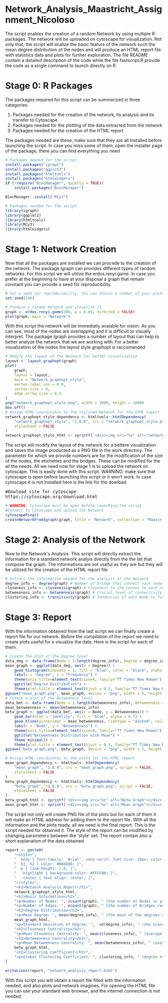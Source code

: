 # Network_Analysis_Maastricht_Assignment_Nicoloso

The script enables the creation of a random Network by using multiple R packages. The network will be uploaded on cytoscape for visualization. Not only that, the script will analize the basic feature of the network such the mean degree distribution of the nodes and will produce an HTML report file with statistics data and plots for further exploration. The file README contain a detailed description of the code while the file fastscript.R provide the code as a single command to launch directly on R

# Stage 0: R Packages
The packages required for this script can be summarized in three categories:

1) Packages needed for the creation of the network, its analysis and its transfer to Cytoscape
2) Packages needed for the plotting of the data extracted from the network 
3) Packages needed for the creation of the HTML report

The packages needed are these, make sure that they are all installed before launching the script. In case you miss some of them, open the installer page of the package, there you can find everything you need

```R
# Packages needed for the script
install.packages("igraph")
install.packages("ggplot2")
install.packages("htmltools")
install.packages("htmlwidgets")
if (!require("BiocManager", quietly = TRUE))
    install.packages("BiocManager")

BiocManager::install("RCy3")
```
```R
# Packages needed for the script
library(igraph)
library(ggplot2)
library(htmltools)
library(RCy3)
library(htmlwidgets)
```

# Stage 1: Network Creation
Now that all the packages are installed we can procede to the creation of the network. The package Igraph can provides different types of random networks. For this script we will utilize the erdos.renyi.game. In case you prefer at the beginning to have at your disposal a graph that remain constant you can provide a seed for reproducibility.
```R
# Set a seed for reproducibility. You can choose a number of your preference
set.seed(106)
```
```R
# Produce a random Network and visualize it
graph <- erdos.renyi.game(200, p = 0.05, directed = FALSE)
plot(graph, main = "Network")
```

With this script the network will be immediatly avaiable for vision. As you can see, most of the nodes are overlapping and it is difficult to visually interpret. The package Igraph provides a number of layout that can help to better analyze the network that we are working with. For a better visualization of the nodes the layout style graphopt is raccomanded

```R
# Modify the layout of the Network for better visualization
layout <- layout.graphopt(graph)
plot(
    graph,
    layout = layout,
    main = "Network_graphopt_style",
    vertex.label.cex = 0.8,
    vertex.size = 8,
    edge.arrow.size = 0.5 
)
png("network_graphopt_style.png", width = 1000, height = 1000)
dev.off()
# Assign HTML coordinates to the stylized Network for the HTML report
network_graphopt_style_dependency <- htmltools::htmlDependency(
    "network_graphopt_style", "1.0.0", src = "network_graphopt_style.png", script = FALSE,
    stylesheet = FALSE
)
network_graphopt_style_html <- sprintf('<div><img src="%s" alt="network graphopt style"></div>', network_graphopt_style_dependency$src)
```
The script will modify the layout of the network for a bettere visualization and saves the image producted as a PNG file in the work directory. The parameter for which we provide numbers are for the modification of the size of the nodes, the etichettes and the bridges. These can be modified for the all the needs.
All we need now for stage 1 is to upload the network on cytoscape. This is easily done with this script. WARNING: make sure that cytoscape is open before launching this script or it won't work. In case cytoscape it is not installed here is the link for the dowload

<pre>
#Dowload site for cytoscape
https://cytoscape.org/download.html
</pre>

```R
# WARNING: Cytoscape must be open before launching the script
#Connect to Cytoscape and upload the Network
cytoscapePing()
createNetworkFromIgraph(graph, title = "Network", collection = "Maastricht_Assignment")
```

# Stage 2: Analysis of the Network
Now to the Network's Analysis. This script will directly extract the information for a standard network analyis directly from the the list that compose the graph. The informations are not useful as they are but they will be utilized for the creation of the HTML report file

```R
# Extract the information needed for the analysis of the Network
degree_info <- degree(graph) # Number of bridge that connect each nodes
closeness_info <- closeness(graph) # Closeness to the center to each nodes
betweenness_info <- betweenness(graph) # Crucial level of connectivity between nodes 
clustering_info <- transitivity(graph) # Tendencies of each Node to form a group
```

# Stage 3: Report
With the information obtained from the last script we can finally create a report file for our network. Before the compilation of the report we need to create plots useful for a visualize the data. Here is the script for each of them.

```R
# Create the plot of the Degree level
data_deg <- data.frame(Node = 1:length(degree_info), Degree = degree_info)
mean_graph <- ggplot(data_deg, aes(x = Degree)) +
    geom_histogram(binwidth = 1, fill = "blue", color = "black", alpha = 0.7) +
    labs(x = "Degree", y = "Frequency") +
    theme(axis.title=element_text(size=8, family="TT Times New Roman")) +
    ggtitle("Degree Distribution") +
    theme(plot.title = element_text(hjust = 0.5, family="TT Times New Roman"))    
ggsave("mean_graph.png", mean_graph, device = "png", width = 5, height = 3)
# Create a plot of the Betweeness level
data_bet <- data.frame(Node = 1:length(betweenness_info), Betweenness = betweenness_info)
mean_betweenness <- mean(betweenness_info)
betw_graph <- ggplot(data_bet, aes(x = Node, y = Betweenness)) +
    geom_bar(stat = "identity", fill = "blue", alpha = 0.7) +
    geom_hline(yintercept = mean_betweenness, linetype = "dashed", color = "red", size = 1) +
    labs(x = "Node", y = "Betweenness") +
    theme(axis.title=element_text(size=8, family="TT Times New Roman")) +
    ggtitle("Betweenness Distribution with Mean") +
    theme_minimal() +
    theme(plot.title = element_text(hjust = 0.5, family="TT Times New Roman"))
ggsave("betw_graph.png", betw_graph, device = "png", width = 5, height = 3)

# Assign HTML coordinates to the plots for the HTML report
mean_graph_dependency <- htmltools::htmlDependency(
    "mean_graph", "1.0.0", src = "mean_graph.png", script = FALSE,
    stylesheet = FALSE
)
betw_graph_dependency <- htmltools::htmlDependency(
    "betw_graph", "1.0.0", src = "betw_graph.png", script = FALSE,
    stylesheet = FALSE
)
betw_graph_html <- sprintf('<div><img src="%s" alt="Betw Graph"></div>', betw_graph_dependency$src)
mean_graph_html <- sprintf('<div><img src="%s" alt="Mean Graph"></div>', mean_graph_dependency$src)
```

The script not only will create PNG file of the plots but for each of them it will make an HTML address for adding them to the report file. With all the information and the plots ready, all we need is the final report. This is the script needed for obtained it. The style of the report can be modified by changing parameters between the 'style' set. The report contain also a short explanation of the data obtained
```R
report <- paste0(
    "<style>",
    "  body { font-family: 'Arial', sans-serif; font-size: 28px; color: #333; }",
    "  h1, h2 { color: #008080; }",
    "  p { line-height: 1.6; }",
    "  .highlight { background-color: #FFFF00; }",
    "  .center { text-align: center; }",
    "</style>",
    "<h1>Network Analysis Report</h1>",
    network_graphopt_style_html,
    "<h2>Basic Information</h2>",
    "<p>Number of Nodes: ", vcount(graph), " (the number of Nodes in your Network.)</p>",
    "<p>Number of Edges: ", ecount(graph), " (the number of Bridges connecting the in your Network.)</p>",
    "<h2>Degree Distribution</h2>",
    "<p>Mean Degree: ", mean(degree_info), " (the mean of the degrees of the nodes in your graph. High values = more connected network.)</p>",
    mean_graph_html,
    "<p>Standard Deviation of Degree: ",  sd(degree_info), " (the standard deviation of node degrees. High values = heterogeneity in the degree distribution.)</p>",
    "<h2>Closeness Centrality</h2>",
    "<p>Mean Closeness Centrality: ", mean(closeness_info), " (average of closeness centrality values across all Nodes. High values = Nodes in the graph are closer to each other in terms of the shortest path length.)</p>",
    "<h2>Betweenness Centrality</h2>",
    "<p>Mean Betweenness Centrality: ", mean(betweenness_info), " (average betweenness centrality across all nodes in the graph. High values = nodes in the graph have a more crucial role in connecting different parts of the network.)</p>",
    betw_graph_html,
    "<h2>Clustering Coefficient</h2>",
    "<p>Global Clustering Coefficient: ", clustering_info, " (degree to which nodes in a graph tend to cluster together. High values = higher tendency for nodes in the graph to form clusters or groups)</p>"
)

writeLines(report, "network_analysis_report.html")
```
With this script you will obtain a report file filled with the information needed, and also plots and network imagines. For opening the HTML file you can use your standard web browser, and the internet connection is not needed.
